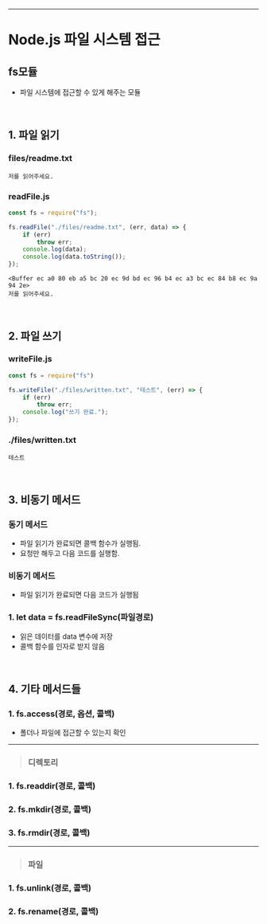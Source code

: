 ***
# Node.js 파일 시스템 접근

## fs모듈
   - 파일 시스템에 접근할 수 있게 해주는 모듈

<br>

## 1. 파일 읽기
### files/readme.txt
```
저를 읽어주세요.
```
### readFile.js
```javascript
const fs = require("fs");

fs.readFile("./files/readme.txt", (err, data) => {
    if (err)
        throw err;
    console.log(data);
    console.log(data.toString());
});
```

```
<Buffer ec a0 80 eb a5 bc 20 ec 9d bd ec 96 b4 ec a3 bc ec 84 b8 ec 9a 94 2e>
저를 읽어주세요.
```

<br>

## 2. 파일 쓰기

### writeFile.js
```javascript
const fs = require("fs")

fs.writeFile("./files/written.txt", "테스트", (err) => {
    if (err)
        throw err;
    console.log("쓰기 완료.");
});
```

### ./files/written.txt
```
테스트
```

<br>

## 3. 비동기 메서드

### 동기 메서드
   - 파일 읽기가 완료되면 콜백 함수가 실행됨.
   - 요청만 해두고 다음 코드를 실행함.

### 비동기 메서드
   - 파일 읽기가 완료되면 다음 코드가 실행됨

### 1. let data = fs.readFileSync(파일경로)
   - 읽은 데이터를 data 변수에 저장
   - 콜백 함수를 인자로 받지 않음

<br>

## 4. 기타 메서드들

### 1. fs.access(경로, 옵션, 콜백)
   - 폴더나 파일에 접근할 수 있는지 확인

***

> ### 디렉토리

### 1. fs.readdir(경로, 콜백)
### 2. fs.mkdir(경로, 콜백)
### 3. fs.rmdir(경로, 콜백)

***

> ### 파일

### 1. fs.unlink(경로, 콜백)
### 2. fs.rename(경로, 콜백)
